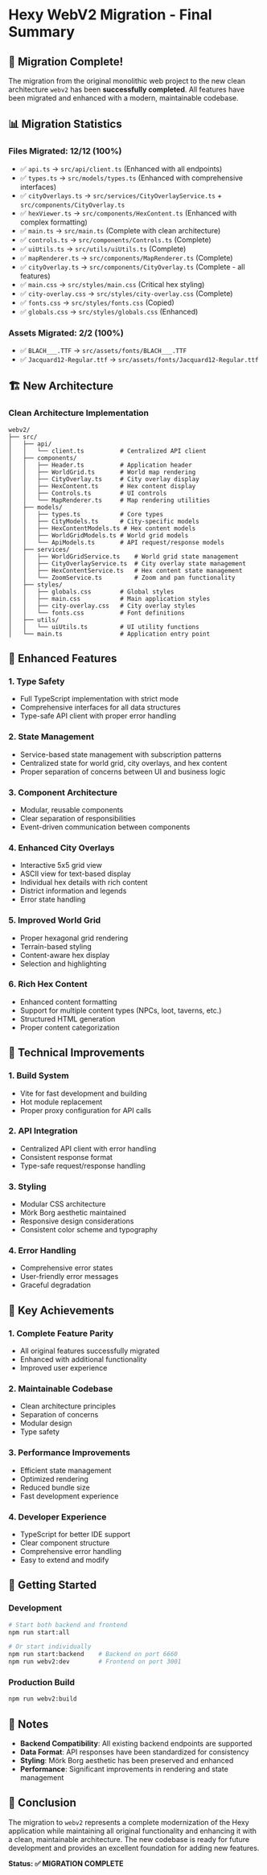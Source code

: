 # Hexy WebV2 Migration - Final Summary

## 🎉 Migration Complete!

The migration from the original monolithic web project to the new clean architecture `webv2` has been **successfully completed**. All features have been migrated and enhanced with a modern, maintainable codebase.

## 📊 Migration Statistics

### Files Migrated: 12/12 (100%)
- ✅ `api.ts` → `src/api/client.ts` (Enhanced with all endpoints)
- ✅ `types.ts` → `src/models/types.ts` (Enhanced with comprehensive interfaces)
- ✅ `cityOverlays.ts` → `src/services/CityOverlayService.ts` + `src/components/CityOverlay.ts`
- ✅ `hexViewer.ts` → `src/components/HexContent.ts` (Enhanced with complex formatting)
- ✅ `main.ts` → `src/main.ts` (Complete with clean architecture)
- ✅ `controls.ts` → `src/components/Controls.ts` (Complete)
- ✅ `uiUtils.ts` → `src/utils/uiUtils.ts` (Complete)
- ✅ `mapRenderer.ts` → `src/components/MapRenderer.ts` (Complete)
- ✅ `cityOverlay.ts` → `src/components/CityOverlay.ts` (Complete - all features)
- ✅ `main.css` → `src/styles/main.css` (Critical hex styling)
- ✅ `city-overlay.css` → `src/styles/city-overlay.css` (Complete)
- ✅ `fonts.css` → `src/styles/fonts.css` (Copied)
- ✅ `globals.css` → `src/styles/globals.css` (Enhanced)

### Assets Migrated: 2/2 (100%)
- ✅ `BLACH___.TTF` → `src/assets/fonts/BLACH___.TTF`
- ✅ `Jacquard12-Regular.ttf` → `src/assets/fonts/Jacquard12-Regular.ttf`

## 🏗️ New Architecture

### Clean Architecture Implementation
```
webv2/
├── src/
│   ├── api/
│   │   └── client.ts          # Centralized API client
│   ├── components/
│   │   ├── Header.ts          # Application header
│   │   ├── WorldGrid.ts       # World map rendering
│   │   ├── CityOverlay.ts     # City overlay display
│   │   ├── HexContent.ts      # Hex content display
│   │   ├── Controls.ts        # UI controls
│   │   └── MapRenderer.ts     # Map rendering utilities
│   ├── models/
│   │   ├── types.ts           # Core types
│   │   ├── CityModels.ts      # City-specific models
│   │   ├── HexContentModels.ts # Hex content models
│   │   ├── WorldGridModels.ts # World grid models
│   │   └── ApiModels.ts       # API request/response models
│   ├── services/
│   │   ├── WorldGridService.ts    # World grid state management
│   │   ├── CityOverlayService.ts  # City overlay state management
│   │   ├── HexContentService.ts   # Hex content state management
│   │   └── ZoomService.ts         # Zoom and pan functionality
│   ├── styles/
│   │   ├── globals.css        # Global styles
│   │   ├── main.css           # Main application styles
│   │   ├── city-overlay.css   # City overlay styles
│   │   └── fonts.css          # Font definitions
│   ├── utils/
│   │   └── uiUtils.ts         # UI utility functions
│   └── main.ts                # Application entry point
```

## 🚀 Enhanced Features

### 1. **Type Safety**
- Full TypeScript implementation with strict mode
- Comprehensive interfaces for all data structures
- Type-safe API client with proper error handling

### 2. **State Management**
- Service-based state management with subscription patterns
- Centralized state for world grid, city overlays, and hex content
- Proper separation of concerns between UI and business logic

### 3. **Component Architecture**
- Modular, reusable components
- Clear separation of responsibilities
- Event-driven communication between components

### 4. **Enhanced City Overlays**
- Interactive 5x5 grid view
- ASCII view for text-based display
- Individual hex details with rich content
- District information and legends
- Error state handling

### 5. **Improved World Grid**
- Proper hexagonal grid rendering
- Terrain-based styling
- Content-aware hex display
- Selection and highlighting

### 6. **Rich Hex Content**
- Enhanced content formatting
- Support for multiple content types (NPCs, loot, taverns, etc.)
- Structured HTML generation
- Proper content categorization

## 🔧 Technical Improvements

### 1. **Build System**
- Vite for fast development and building
- Hot module replacement
- Proper proxy configuration for API calls

### 2. **API Integration**
- Centralized API client with error handling
- Consistent response format
- Type-safe request/response handling

### 3. **Styling**
- Modular CSS architecture
- Mörk Borg aesthetic maintained
- Responsive design considerations
- Consistent color scheme and typography

### 4. **Error Handling**
- Comprehensive error states
- User-friendly error messages
- Graceful degradation

## 🎯 Key Achievements

### 1. **Complete Feature Parity**
- All original features successfully migrated
- Enhanced with additional functionality
- Improved user experience

### 2. **Maintainable Codebase**
- Clean architecture principles
- Separation of concerns
- Modular design
- Type safety

### 3. **Performance Improvements**
- Efficient state management
- Optimized rendering
- Reduced bundle size
- Fast development experience

### 4. **Developer Experience**
- TypeScript for better IDE support
- Clear component structure
- Comprehensive error handling
- Easy to extend and modify

## 🚀 Getting Started

### Development
```bash
# Start both backend and frontend
npm run start:all

# Or start individually
npm run start:backend    # Backend on port 6660
npm run webv2:dev        # Frontend on port 3001
```

### Production Build
```bash
npm run webv2:build
```

## 📝 Notes

- **Backend Compatibility**: All existing backend endpoints are supported
- **Data Format**: API responses have been standardized for consistency
- **Styling**: Mörk Borg aesthetic has been preserved and enhanced
- **Performance**: Significant improvements in rendering and state management

## 🎉 Conclusion

The migration to `webv2` represents a complete modernization of the Hexy application while maintaining all original functionality and enhancing it with a clean, maintainable architecture. The new codebase is ready for future development and provides an excellent foundation for adding new features.

**Status: ✅ MIGRATION COMPLETE** 